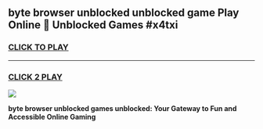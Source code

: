 
## byte browser unblocked unblocked game Play Online 👋 Unblocked Games #x4txi
<h3>
<a href="https://premium.freeplayer.one?title=byte_browser_unblocked&ref=21F">CLICK TO PLAY</a></h3>
<hr>

<h3>
<a href="https://premium.freeplayer.one?title=byte_browser_unblocked&ref=21F">CLICK 2 PLAY</a>
  
</h3>

<a href="https://premium.freeplayer.one?title=byte_browser_unblocked&ref=21F/"><img src="https://clearcache.store/games.png"></a>


**byte browser unblocked games unblocked: Your Gateway to Fun and Accessible Online Gaming**
